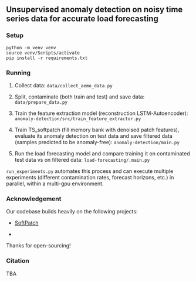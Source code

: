## Unsupervised anomaly detection on noisy time series data for accurate load forecasting

### Setup
``````
python -m venv venv
source venv/Scripts/activate
pip install -r requirements.txt
``````

### Running
1. Collect data: `data/collect_aemo_data.py`

2. Split, contaminate (both train and test) and save data: `data/prepare_data.py`

3. Train the feature extraction model (reconstruction LSTM-Autoencoder): `anomaly-detection/src/train_feature_extractor.py`

4. Train TS_softpatch (fill memory bank with denoised patch features), evaluate its anomaly detection on test data and save filtered data (samples predicted to be anomaly-free): `anomaly-detection/main.py`

5. Run the load forecasting model and compare training it on contaminated test data vs on filtered data: `load-forecasting/.main.py`

`run_experiments.py` automates this process and can execute multiple experiments (different contamination rates, forecast horizons, etc.) in parallel, within a multi-gpu environment. 

### Acknowledgement 
Our codebase builds heavily on the following projects: 

- [SoftPatch](https://github.com/TencentYoutuResearch/AnomalyDetection-SoftPatch) 

- 

Thanks for open-sourcing!

### Citation
TBA